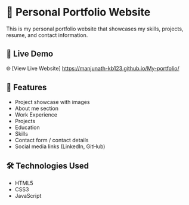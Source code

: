 # 💼 Personal Portfolio Website

This is my personal portfolio website that showcases my skills, projects, resume, and contact information. 

## 🚀 Live Demo

🌐 [View Live Website]
 https://manjunath-kb123.github.io/My-portfolio/

## 📌 Features

- Project showcase with images
- About me section
- Work Experience
- Projects
- Education
- Skills
- Contact form / contact details
- Social media links (LinkedIn, GitHub)

## 🛠️ Technologies Used

- HTML5
- CSS3
- JavaScript
